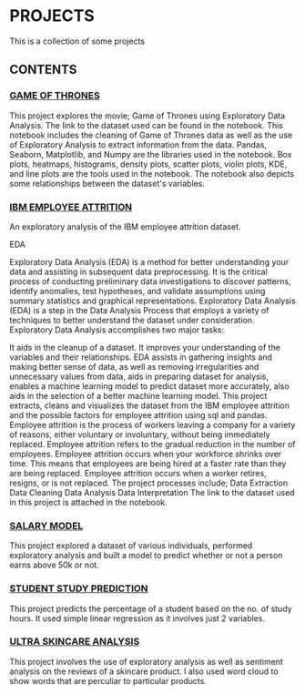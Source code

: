 # PROJECTS
This is a collection of some projects

## CONTENTS

### [GAME OF THRONES](https://github.com/EddyEdgar/Projects/blob/main/GAME_OF_THRONES_EDA.ipynb)

This project explores the movie; Game of Thrones using Exploratory Data Analysis.
The link to the dataset used can be found in the notebook.
This notebook includes the cleaning of Game of Thrones data as well as the use of Exploratory Analysis to extract information from the data.
Pandas, Seaborn, Matplotlib, and Numpy are the libraries used in the notebook.
Box plots, heatmaps, histograms, density plots, scatter plots, violin plots, KDE, and line plots are the tools used in the notebook. The notebook also depicts some relationships between the dataset's variables.

### [IBM EMPLOYEE ATTRITION](https://github.com/EddyEdgar/Projects/blob/main/IBM%20EMPLOYEE%20ATTRITION_EDA.ipynb)
An exploratory analysis of the IBM employee attrition dataset.

EDA

Exploratory Data Analysis (EDA) is a method for better understanding your data and assisting in subsequent data preprocessing. It is the critical process of conducting preliminary data investigations to discover patterns, identify anomalies, test hypotheses, and validate assumptions using summary statistics and graphical representations. Exploratory Data Analysis (EDA) is a step in the Data Analysis Process that employs a variety of techniques to better understand the dataset under consideration. Exploratory Data Analysis accomplishes two major tasks:

It aids in the cleanup of a dataset.
It improves your understanding of the variables and their relationships. EDA assists in gathering insights and making better sense of data, as well as removing irregularities and unnecessary values from data, aids in preparing dataset for analysis, enables a machine learning model to predict dataset more accurately, also aids in the selection of a better machine learning model. This project extracts, cleans and visualizes the dataset from the IBM employee attrition and the possible factors for employee attrition using sql and pandas. Employee attrition is the process of workers leaving a company for a variety of reasons, either voluntary or involuntary, without being immediately replaced. Employee attrition refers to the gradual reduction in the number of employees. Employee attrition occurs when your workforce shrinks over time. This means that employees are being hired at a faster rate than they are being replaced. Employee attrition occurs when a worker retires, resigns, or is not replaced. The project processes include; Data Extraction Data Cleaning Data Analysis Data Interpretation The link to the dataset used in this project is attached in the notebook.


### [SALARY MODEL](https://github.com/EddyEdgar/Projects/blob/main/SALARY_MODEL.ipynb)
This project explored a dataset of various individuals, performed exploratory analysis and built a model to predict whether or not a person earns above 50k or not.

### [STUDENT STUDY PREDICTION](https://github.com/EddyEdgar/Projects/blob/main/STUDENT_STUDY_PREDICTION.ipynb)
This project predicts the percentage of a student based on the no. of study hours. It used simple linear regression as it involves just 2 variables.


### [ULTRA SKINCARE ANALYSIS](https://github.com/EddyEdgar/Projects/blob/main/ULTRA_SKINCARE_ANALYSIS.ipynb)
This project involves the use of exploratory analysis as well as sentiment analysis on the reviews of a skincare product. I also used word cloud to show words that are perculiar to particular products.

